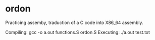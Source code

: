 ordon
=====

Practicing assemby, traduction of a C code into X86_64 assembly. 

Compiling:
  gcc -o a.out functions.S ordon.S
Executing:
  ./a.out test.txt
